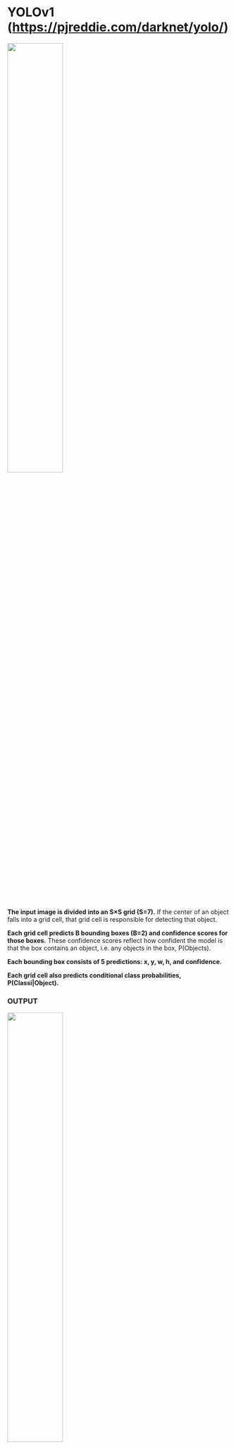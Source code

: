 # YOLOv1 (https://pjreddie.com/darknet/yolo/)

<img align="center" src = "https://user-images.githubusercontent.com/6396598/125714407-e511b81c-e4b3-4674-874e-e2a17c07da55.png" width="50%" height="50%">

**The input image is divided into an S×S grid (S=7).** If the center of an object falls into a grid cell, that grid cell is responsible for detecting that object.

**Each grid cell predicts B bounding boxes (B=2) and confidence scores for those boxes.** These confidence scores reflect how confident the model is that the box contains an object, i.e. any objects in the box, P(Objects).

**Each bounding box consists of 5 predictions: x, y, w, h, and confidence.**

**Each grid cell also predicts conditional class probabilities, P(Classi|Object).**

### OUTPUT

<img align="center" src = "https://user-images.githubusercontent.com/6396598/125714787-c48a1217-c2cb-4c45-b8cb-1973b90c72b1.png" width="50%" height="50%">

### Network Architecture

<img align="center" src = "https://user-images.githubusercontent.com/6396598/125715441-cf35cae7-865f-4c60-99fd-19ab750c2e39.png" width="80%" height="80%">

### Loss function

<img align="center" src = "https://user-images.githubusercontent.com/6396598/125715565-098686aa-518d-4956-847f-d4ef0f18fc08.png" width="80%" height="80%">

# YOLO9000(https://arxiv.org/abs/1612.08242)

# YOLOv3

### Main contribution

![image](https://user-images.githubusercontent.com/6396598/125713432-aa61da4c-975e-4eb4-95cc-7f42db372f0d.png)

1. Bounding Box Prediction
 
<img align="center" src = "https://user-images.githubusercontent.com/6396598/125712644-2e59f0bf-a024-4697-bcf1-ce4db9d857d7.png" width="30%" height="30%">

2. Darknet-53

<img align="center" src = "https://user-images.githubusercontent.com/6396598/125712738-d6fb3810-d42b-4035-9c1c-be72c70d4949.png" width="30%" height="30%">

# YOLOv4

1. Performance of YOLOv4


<img aligh="left" src="https://user-images.githubusercontent.com/6396598/125368520-56d02780-e3b5-11eb-9188-18861b026389.png" width="40%" height="40%">

* Twice faster than EfficientDet 
* Improved 10% AP and 12 % FPS than YOLOv3

## Main contribution

### 1. Utilize SOTA Bag-of-Freebies and Bag-of-Specials methods during detector training

**Back of Freebies (only change the training strategy or only  increase the training cost method)**
<img align="center" src = "https://user-images.githubusercontent.com/6396598/125727259-644d3cbc-3e5f-4748-a298-36664a575d2a.png" width="50%" height="50%">

 - Data augmentation
 
   <img align="center" src = "https://user-images.githubusercontent.com/6396598/125741393-102239e1-e021-4e14-b11d-cfe62e41093f.png" width="50%" height="50%">

   - Random erase and CutOut: randomly select the rectangle regions in an image and fill in a random value or zero.
   - MixUp: multiply 2 images and superimpose with differenct coefficient ratios
   - CutMix:cover the cropped image to rectangle region of other images
   - Styletransfer GAN
   - Mosaic: mixes 4 training images <img align="right" src = "https://user-images.githubusercontent.com/6396598/125745632-86f902b8-c129-4cb0-bead-886f7c1129f6.png" width="50%" height="50%">
   - Self adversarial training
 - Objective function of BBox regression
   - MSE (Meab Sqared Error)
   - IoU
   - GIoU: Consider the shape and orientation of obbjects
   - DIoU: Additionly consider the distance of the center of an object
   - CIoU: Simultaneously considers the overlapping area, the distance between center points, and the aspect ratio.
 - Regularization
   - DropOut:
   - DropPath:
   - Spatial DropOut:
   - DropBlock: 
   
**Bag of specials**

<img align="center" src = "https://user-images.githubusercontent.com/6396598/125727338-2399db94-db02-41e5-8f28-8bc022220224.png" width="50%" height="50%">

### 2. Modify SOTA methods(CBN, PAN, SAM, etc) and make them to be available sing GPU training
 - CBN (Cross Iteration Batch Normalization)
 
 - PAN (Path Aggregation Network)
 
 - SAM (Spatial Attention Module)
 
### 3. Architecture
 - Backbone: CSPDarknet53
 - Neck: SPP, PAN
 - Head: YOLOv3
 
# Appendix
### object detector
<img align="center" width="710" alt="Screen Shot 2021-07-13 at 8 32 22 AM" src="https://user-images.githubusercontent.com/6396598/125368357-0658ca00-e3b5-11eb-9ed4-0e568fef0753.png">


### YOLO series
- YOLOv1: https://www.youtube.com/watch?v=eTDcoeqj1_w
- YOLO9000: https://www.youtube.com/watch?v=6fdclSGgeio
- YOLOv3: https://www.youtube.com/watch?v=HMgcvgRrDcA

### reference
- YOLOv4: https://arxiv.org/pdf/2004.10934.pdf
- ScaledYOLOv4: https://arxiv.org/abs/2011.08036
- Github: https://github.com/AlexeyAB/darknet
- Hoya012's blog: https://hoya012.github.io/blog/yolov4/

